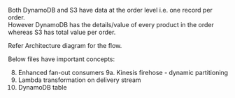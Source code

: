 Both DynamoDB and S3 have data at the order level i.e. one record per order.  
However DynamoDB has the details/value of every product in the order whereas S3 has total value per order.

Refer Architecture diagram for the flow.

Below files have important concepts:

8. Enhanced fan-out consumers
9a. Kinesis firehose - dynamic partitioning
10. Lambda transformation on delivery stream
6. DynamoDB table
